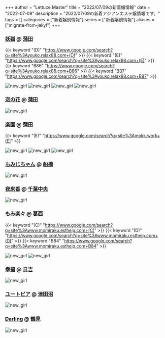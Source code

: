 +++
author = "Lettuce Master"
title = "2022/07/09の新着嬢情報"
date = "2022-07-09"
description = "2022/07/09の新着アジアンエステ嬢情報です。"
tags = []
categories = ["新着嬢別情報"]
series = ["新着嬢別情報"]
aliases = ["migrate-from-jekyl"]
+++
### [妖狐](http://youko.relax88.com/) @ [蒲田](/post/kamata)
{{< keyword "(D)" "https://www.google.com/search?q=site%3Ayouko.relax88.com+(D)" >}} {{< keyword "(E)" "https://www.google.com/search?q=site%3Ayouko.relax88.com+(E)" >}} {{< keyword "B86" "https://www.google.com/search?q=site%3Ayouko.relax88.com+B86" >}} {{< keyword "B87" "https://www.google.com/search?q=site%3Ayouko.relax88.com+B87" >}} 

![new_girl](https://i.imgur.com/G5W5ta7.png)
![new_girl](https://i.imgur.com/t3NZE23.png)
![new_girl](https://i.imgur.com/tmSLtgL.png)
![new_girl](https://i.imgur.com/1jt9OAo.png)
### [恋の花](http://iyashimori.info/) @ [蒲田](/post/kamata)


![new_girl](https://i.imgur.com/qGndDRB.jpeg)
### [楽園](http://mokk.work/) @ [蒲田](/post/kamata)
{{< keyword "(E)" "https://www.google.com/search?q=site%3Amokk.work+(E)" >}} 

![new_girl](https://i.imgur.com/WA7Qp2w.jpeg)
![new_girl](https://i.imgur.com/utXuMMp.jpeg)
![new_girl](https://i.imgur.com/P7Bhj2U.jpeg)
### [もみじちゃん](http://hfmh8.xyz/) @ [船橋](/post/funabashi)


![new_girl](https://i.imgur.com/tgTQrwG.jpeg)
### [夜来香](http://www.yeraisha.relaxmens.com/) @ [千葉中央](/post/chibachuo)


![new_girl](https://i.imgur.com/CncazZm.jpeg)
### [もみ楽々](http://www.momiraku.esthejp.com/) @ [葛西](/post/kasai)
{{< keyword "(C)" "https://www.google.com/search?q=site%3Awww.momiraku.esthejp.com+(C)" >}} {{< keyword "(D)" "https://www.google.com/search?q=site%3Awww.momiraku.esthejp.com+(D)" >}} {{< keyword "B84" "https://www.google.com/search?q=site%3Awww.momiraku.esthejp.com+B84" >}} 

![new_girl](https://i.imgur.com/k2Cxl2L.jpeg)
![new_girl](https://i.imgur.com/xMRPVBd.jpeg)
### [幸福](http://koufuku.hl-web.work/) @ [日吉](/post/hiyoshi)


![new_girl](https://i.imgur.com/KfhVvFe.jpeg)
### [ユートピア](http://utopia.relax-good.com/) @ [津田沼](/post/tsudanuma)


![new_girl](https://i.imgur.com/XUDpYDW.jpeg)
### [Darling](http://darling.relaxya.jp/) @ [鶴見](/post/tsurumi)


![new_girl](https://i.imgur.com/B4QTEYz.jpeg)

